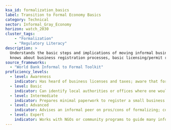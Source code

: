 ```yaml
---  
ksa_id: formalization_basics  
label: Transition to Formal Economy Basics  
category: Technical  
sector: Informal_Gray_Economy  
horizon: watch_2030  
cluster_tags: 
    - "Formalization"
    - "Regulatory Literacy"
description: >  
  Understands the basic steps and implications of moving informal businesses or work into the formal economy;  
  knows about business registration processes, basic licensing/permit requirements, simple accounting and taxation for micro-enterprises, and the benefits (and challenges) of formalization.  
source_frameworks:  
  - "World Bank Informal to Formal Toolkit"  
proficiency_levels:  
  - level: Awareness  
    indicator: Has heard of business licenses and taxes; aware that formal businesses need to register but unsure of details.  
  - level: Basic  
    indicator: Can identify local authorities or offices where one would register a business; understands simple record-keeping and that some tax might be due once formal.  
  - level: Intermediate  
    indicator: Prepares minimal paperwork to register a small business (with help); navigates obtaining a permit or opening a bank account; calculates roughly how much tax or fees would apply.  
  - level: Advanced  
    indicator: Advises an informal peer on pros/cons of formalizing; completes formalization steps for own business; maintains basic financial records and complies with most regulations (e.g. gets a tax ID).  
  - level: Expert  
    indicator: Works with NGOs or community programs to guide many informal workers into formal registration; influences policy by highlighting formalization barriers; possibly consults on reforms or tools (World Bank toolkit) to simplify formalization for micro-entrepreneurs.  
---  
```

